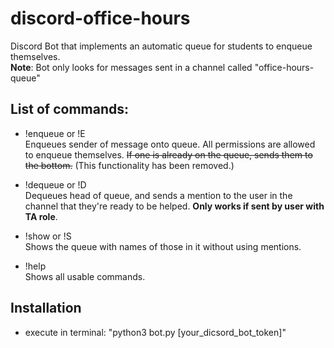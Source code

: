 # discord-office-hours
Discord Bot that implements an automatic queue for students to enqueue themselves.
<br>**Note**: Bot only looks for messages sent in a channel called "office-hours-queue"

## List of commands: 
* !enqueue or !E 
  <br> Enqueues sender of message onto queue. All permissions are allowed to enqueue themselves. ~~If one is already on the queue, sends them to the bottom.~~ (This functionality has been removed.)
  
* !dequeue or !D
  <br> Dequeues head of queue, and sends a mention to the user in the channel that they're ready to be helped. **Only works if sent by user with TA role**.
  
* !show or !S
  <br> Shows the queue with names of those in it without using mentions. 

* !help
  <br> Shows all usable commands.

## Installation 
*  execute in terminal: "python3 bot.py [your_dicsord_bot_token]" 
